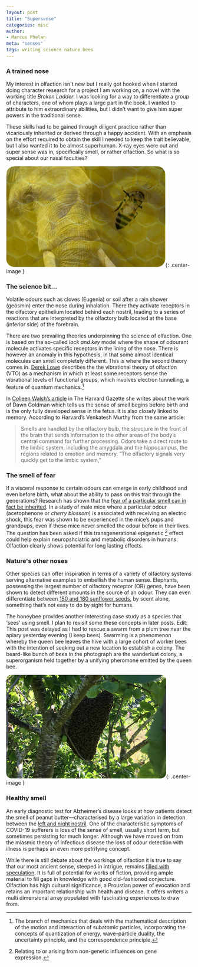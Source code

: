 ```yaml
---
layout: post
title: "Supersense"
categories: misc
author:
- Marcus Phelan
meta: "senses"
tags: writing science nature bees
---
```


### A trained nose
My interest in olfaction isn't new but I really got hooked when I started doing character research for a project I am working on, a novel with the working title _Broken Ladder_. I was looking for a way to differentiate a group of characters, one of whom plays a large part in the book. I wanted to attribute to him extraordinary abilities, but I didn’t want to give him super powers in the traditional sense. 

These skills had to be gained through diligent practice rather than vicariously inherited or derived through a happy accident. With an emphasis on the effort required to obtain the skill I needed to keep the trait believable, but I also wanted it to be almost superhuman. X-ray eyes were out and super sense was in, specifically smell, or rather olfaction. So what is so special about our nasal faculties?

![Olfaction](/assets/images/olfaction.png){: .center-image }

### The science bit...
Volatile odours such as cloves (Eugenia) or soil after a rain shower (geosmin) enter the nose during inhalation. There they activate receptors in the olfactory epithelium located behind each nostril, leading to a series of reactions that are interpreted by the olfactory bulb located at the base (inferior side) of the forebrain.

There are two prevailing theories underpinning the science of olfaction. One is based on the so-called *lock and key* model where the shape of odourant molecule activates specific receptors in the lining of the nose. There is however an anomaly in this hypothesis, in that some almost identical molecules can smell completely different. This is where the second theory comes in. [Derek Lowe](https://blogs.sciencemag.org/pipeline/archives/2018/08/21/an-update-on-vibrational-theories-of-smell) describes the the vibrational theory of olfaction (VTO) as a mechanism in which at least some receptors sense the vibrational levels of functional groups, which involves electron tunnelling, a feature of quantum mechanics.[^1] 

[^1]: The branch of mechanics that deals with the mathematical description of the motion and interaction of subatomic particles, incorporating the concepts of quantization of energy, wave–particle duality, the uncertainty principle, and the correspondence principle. 


In [Colleen Walsh’s article](https://news.harvard.edu/gazette/story/2020/02/how-scent-emotion-and-memory-are-intertwined-and-exploited/) in The Harvard Gazette she writes about the work of Dawn Goldman which tells us the sense of smell begins before birth and is the only fully developed sense in the fetus. It is also closely linked to memory. According to Harvard’s Venkatesh Murthy from the same article:

> Smells are handled by the olfactory bulb, the structure in the front of the brain that sends information to the other areas of the body’s central command for further processing. Odors take a direct route to the limbic system, including the amygdala and the hippocampus, the regions related to emotion and memory. “The olfactory signals very quickly get to the limbic system,”
 
### The smell of fear
If a visceral response to certain odours can emerge in early childhood and even before birth, what about the ability to pass on this trait through the generations? Research has shown that the [fear of a particular smell can in fact be inherited](https://www.newscientist.com/article/dn24677-fear-of-a-smell-can-be-passed-down-several-generations/). In a study of male mice where a particular odour (acetophenone or *cherry blossom*) is associated with receiving an electric shock, this fear was shown to be experienced in the mice’s pups and grandpups, even if these mice never smelled the odour before in their lives. The question has been asked if this transgenerational epigenetic  [^2] effect could help explain neuropshciatric and metabolic disorders in humans. Olfaction clearly shows potential for long lasting effects.

[^2]: Relating to or arising from non-genetic influences on gene expression.

### Nature's other noses 
Other species can offer inspiration in terms of a variety of olfactory systems serving alternative examples to embellish the human sense. Elephants, possessing the largest number of olfactory receptor (OR) genes, have been shown to detect different amounts in the source of an odour. They can even differentiate between [150 and 180 sunflower seeds](https://abcnews.go.com/International/elephants-sniff-larger-quantities-scent-study-finds/story?id=63456903), by scent alone, something that’s not easy to do by sight for humans. 

The honeybee provides another interesting case study as a species that ‘sees’ using smell. I plan to revisit some these concepts in later posts. Edit: This post was delayed as I had to rescue a swarm from a plum tree near the apiary yesterday evening (I keep bees). Swarming is a phenomenon whereby the queen bee leaves the hive with a large cohort of worker bees with the intention of seeking out a new location to establish a colony. The beard-like bunch of bees in the photograph are the wanderlust colony, a superorganism held together by a unifying pheromone emitted by the queen bee. 

![Swarm](/assets/images/swarm.png){: .center-image }

### Healthy smell
An early diagnostic test for Alzheimer’s disease looks at how patients detect the smell of peanut butter—characterised by a large variation in detection between the [left and night nostril](https://health.clevelandclinic.org/peanut-butter-test-may-detect-alzheimers/). One of the characteristic symptoms of COVID-19 sufferers is loss of the sense of smell, usually short term, but sometimes persisting for much longer. Although we have moved on from the miasmic theory of infectious disease the loss of odour detection with illness is perhaps an even more petrifying concept.

While there is still debate about the workings of olfaction it is true to say that our most ancient sense, steeped in intrigue, remains [filled with speculation](https://pubmed.ncbi.nlm.nih.gov/18201391/). It is full of potential for works of fiction, providing ample material to fill gaps in knowledge with good old-fashioned conjecture. Olfaction has high cultural significance, a Proustian power of evocation and retains an important relationship with health and disease. It offers writers a multi dimensional array populated with fascinating experiences to draw from. 